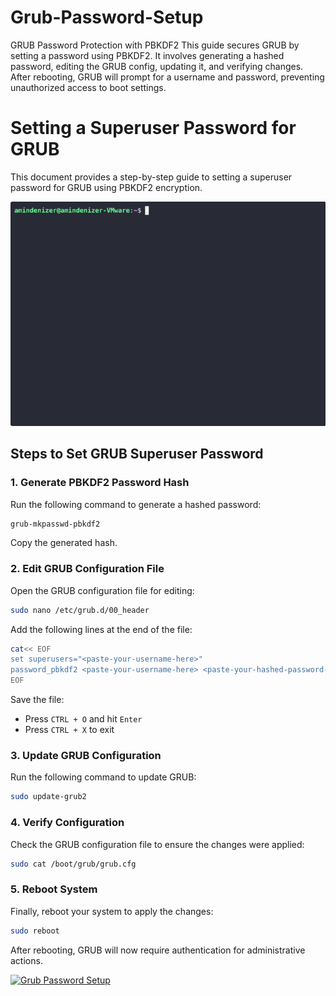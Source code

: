 # Grub-Password-Setup
GRUB Password Protection with PBKDF2  This guide secures GRUB by setting a password using PBKDF2. It involves generating a hashed password, editing the GRUB config, updating it, and verifying changes. After rebooting, GRUB will prompt for a username and password, preventing unauthorized access to boot settings.

# Setting a Superuser Password for GRUB

This document provides a step-by-step guide to setting a superuser password for GRUB using PBKDF2 encryption.

![GRUB Setup](https://github.com/AminDenizer/OS-4032/blob/practice1/Grub.gif)

## Steps to Set GRUB Superuser Password

### 1. Generate PBKDF2 Password Hash
Run the following command to generate a hashed password:
```bash
grub-mkpasswd-pbkdf2
```
Copy the generated hash.

### 2. Edit GRUB Configuration File
Open the GRUB configuration file for editing:
```bash
sudo nano /etc/grub.d/00_header
```
Add the following lines at the end of the file:
```bash
cat<< EOF
set superusers="<paste-your-username-here>"
password_pbkdf2 <paste-your-username-here> <paste-your-hashed-password-here>
EOF
```
Save the file:
- Press `CTRL + O` and hit `Enter`
- Press `CTRL + X` to exit

### 3. Update GRUB Configuration
Run the following command to update GRUB:
```bash
sudo update-grub2
```

### 4. Verify Configuration
Check the GRUB configuration file to ensure the changes were applied:
```bash
sudo cat /boot/grub/grub.cfg
```

### 5. Reboot System
Finally, reboot your system to apply the changes:
```bash
sudo reboot
```

After rebooting, GRUB will now require authentication for administrative actions.

[![Grub Password Setup](https://img.youtube.com/vi/y2kIoila1WQ/0.jpg)](https://www.youtube.com/watch?v=y2kIoila1WQ)



